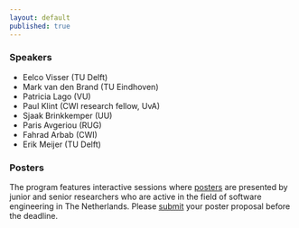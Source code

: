 ```yaml
---
layout: default
published: true
---
```


### Speakers

* Eelco Visser (TU Delft)
* Mark van den Brand (TU Eindhoven)
* Patricia Lago (VU)
* Paul Klint (CWI research fellow, UvA)
* Sjaak Brinkkemper (UU)
* Paris Avgeriou (RUG)
* Fahrad Arbab (CWI) 	
* Erik Meijer (TU Delft)

### Posters

The program features interactive sessions where [posters](../posters/) are presented by junior and senior researchers
who are active in the field of software engineering in The Netherlands. Please [submit](../posters/) your poster 
proposal before the deadline.

